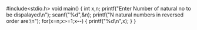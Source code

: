 #include<stdio.h>
void main()
{
    int x,n;
    printf("Enter Number of natural no to be dispalayed\n");
    scanf("%d",&n);
    printf("N natural numbers in reversed order are:\n");
    for(x=n;x>=1;x--)
    {
        printf("%d\n",x);
    }
}
